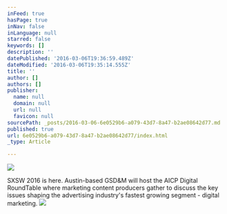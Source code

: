 ```yaml
---
inFeed: true
hasPage: true
inNav: false
inLanguage: null
starred: false
keywords: []
description: ''
datePublished: '2016-03-06T19:36:59.489Z'
dateModified: '2016-03-06T19:35:14.555Z'
title: ''
author: []
authors: []
publisher:
  name: null
  domain: null
  url: null
  favicon: null
sourcePath: _posts/2016-03-06-6e0529b6-a079-43d7-8a47-b2ae08642d77.md
published: true
url: 6e0529b6-a079-43d7-8a47-b2ae08642d77/index.html
_type: Article

---
```

![](https://the-grid-user-content.s3-us-west-2.amazonaws.com/c0213782-1d55-4fdf-8a67-a91b638088a5.png)

SXSW 2016 is here.  Austin-based GSD&M will host the AICP Digital RoundTable where marketing content producers gather to discuss the key issues shaping the advertising industry's fastest growing segment - digital marketing.
![](https://the-grid-user-content.s3-us-west-2.amazonaws.com/b80279c8-2c04-4b51-a53b-897f14cc05e3.png)
